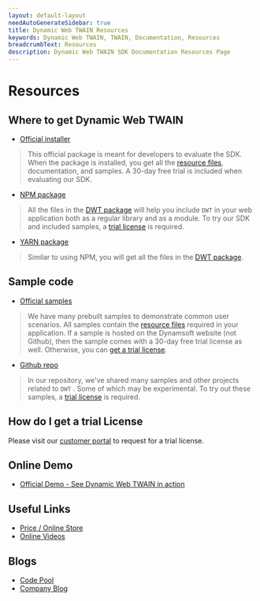 ```yaml
---
layout: default-layout
needAutoGenerateSidebar: true
title: Dynamic Web TWAIN Resources
keywords: Dynamic Web TWAIN, TWAIN, Documentation, Resources
breadcrumbText: Resources
description: Dynamic Web TWAIN SDK Documentation Resources Page
---
```


# Resources

## Where to get Dynamic Web TWAIN

* <a href="https://www.dynamsoft.com/Downloads/WebTWAIN_Download.aspx" target="_blank">Official installer</a> 

> This official package is meant for developers to evaluate the SDK. When the package is installed, you get all the [resource files]({{site.about}}faqs.html#what-are-the-resources-files), documentation, and samples. A 30-day free trial is included when evaluating our SDK.

* <a href="https://www.npmjs.com/package/dwt" target="_blank">NPM package</a>

> All the files in the [DWT package](https://github.com/dynamsoft-dwt/web-twain-package) will help you include `DWT` in your web application both as a regular library and as a module. To try our SDK and included samples, a [trial license](#how-do-i-get-a-trial-license) is required.

* <a href="https://yarnpkg.com/package/dwt" target="_blank">YARN package</a>

> Similar to using NPM, you will get all the files in the [DWT package](https://github.com/dynamsoft-dwt/web-twain-package).

## Sample code

* <a href="https://www.dynamsoft.com/Downloads/WebTWAIN-Sample-Download.aspx" target="_blank">Official samples</a> 

> We have many prebuilt samples to demonstrate common user scenarios. All samples contain the [resource files]({{site.about}}faqs.html#what-are-the-resources-files) required in your application. If a sample is hosted on the Dynamsoft website (not Github), then the sample comes with a 30-day free trial license as well. Otherwise, you can [get a trial license](#how-do-i-get-a-trial-license).

* <a href="https://github.com/dynamsoft-dwt" target="_blank">Github repo</a>

> In our repository, we've shared many samples and other projects related to `DWT` . Some of which may be experimental. To try out these samples, a [trial license](#how-do-i-get-a-trial-license) is required.

## How do I get a trial License

Please visit our [customer portal](https://www.dynamsoft.com/customer/license/trialLicense) to request for a trial license.

## Online Demo

* <a href="https://demo.dynamsoft.com/dwt/online_demo_scan.aspx" target="_blank">Official Demo - See Dynamic Web TWAIN in action</a>

## Useful Links

* <a href="https://www.dynamsoft.com/Secure/imaging-web-application-buyit.aspx#" target="_blank">Price / Online Store</a>
* <a href="https://www.youtube.com/user/Dynamsoft" target="_blank">Online Videos</a>

## Blogs 

* <a href="https://www.dynamsoft.com/codepool/?s=twain" target="_blank">Code Pool</a>
* <a href="https://www.dynamsoft.com/blog/?x=0&y=0&s=twain" target="_blank">Company Blog</a>


 
